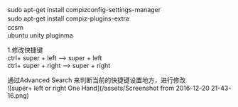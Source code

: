 sudo apt-get install compizconfig-settings-manager   　  　　　  
sudo apt-get install compiz-plugins-extra　     
ccsm  　　　　　　  
ubuntu unity pluginma  

1.修改快捷键   
ctrl+ super + left   --&gt; super + left  
ctrl+ super + right  --&gt; super + right

通过Advanced Search 来判断当前的快捷键设置地方，进行修改  
![super+ left or right One Hand](/assets/Screenshot from 2016-12-20 21-43-16.png)

